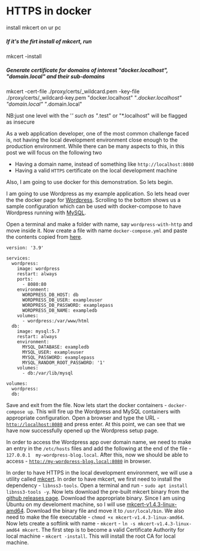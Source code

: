 # HTTPS in docker 

install mkcert on ur pc

##### If it's the firt install of mkcert, run
mkcert -install

##### Generate certificate for domains of interest "docker.localhost", "domain.local" and their sub-domains
mkcert -cert-file ./proxy/certs/_wildcard.pem -key-file ./proxy/certs/_wildcard-key.pem "docker.localhost" "*.docker.localhost" "domain.local" "*.domain.local"

NB:just one level with the '*' such as "*.test" or "*.localhost" will be flagged as insecure



As a web application developer, one of the most common challenge faced is, not having the local development environment close enough to the production environment. While there can be many aspects to this, in this post we will focus on the following two

- Having a domain name, instead of something like `http://localhost:8080`
- Having a valid `HTTPS` certificate on the local development machine

Also, I am going to use docker for this demonstration. So lets begin.

I am going to use Wordpress as my example application. So lets head over the the docker page for [Wordpress](https://hub.docker.com/_/wordpress). Scrolling to the bottom shows us a sample configuration which can be used with docker-compose to have Wordpress running with [MySQL](https://hub.docker.com/_/mysql).

Open a terminal and make a folder with name, say `wordpress-with-http` and move inside it. Now create a file with name `docker-compose.yml` and paste the contents copied from [here](https://hub.docker.com/_/wordpress). 

```
version: '3.9'

services:
  wordpress:
    image: wordpress
    restart: always
    ports:
      - 8080:80
    environment:
      WORDPRESS_DB_HOST: db
      WORDPRESS_DB_USER: exampleuser
      WORDPRESS_DB_PASSWORD: examplepass
      WORDPRESS_DB_NAME: exampledb
    volumes:
      - wordpress:/var/www/html
  db:
    image: mysql:5.7
    restart: always
    environment:
      MYSQL_DATABASE: exampledb
      MYSQL_USER: exampleuser
      MYSQL_PASSWORD: examplepass
      MYSQL_RANDOM_ROOT_PASSWORD: '1'
    volumes:
      - db:/var/lib/mysql

volumes:
  wordpress:
  db:
```

Save and exit from the file. Now lets start the docker containers - `docker-compose up`. This will fire up the Wordpress and MySQL containers with appropriate configuration. Open a browser and type the URL - [`http://localhost:8080`](http://localhost:8080) and press enter. At this point, we can see that we have now successfully opened up the Wordpress setup page.

In order to access the Wordpress app over domain name, we need to make an entry in the `/etc/hosts` files and add the following at the end of the file - `127.0.0.1  my-wordpress-blog.local`. After this, now we should be able to access - [`http://my-wordpress-blog.local:8080`](http://my-wordpress-blog.local:8080) in browser.

In order to have HTTPS in the local development environment, we will use a utility called [mkcert](https://github.com/FiloSottile/mkcert). In order to have mkcert, we first need to install the dependency - `libnss3-tools`. Open a terminal and run - `sudo apt install libnss3-tools -y`. Now lets download the pre-built mkcert binary from the [github releases page](https://github.com/FiloSottile/mkcert/releases). Download the appropriate binary. Since I am using Ubuntu on my develoment machine, so I will use [mkcert-v1.4.3-linux-amd64](https://github.com/FiloSottile/mkcert/releases/download/v1.4.3/mkcert-v1.4.3-linux-amd64). Download the binary file and move it to `/usr/local/bin`. We also need to make the file executable - `chmod +x mkcert-v1.4.3-linux-amd64`. Now lets create a softlink with name - `mkcert` - `ln -s mkcert-v1.4.3-linux-amd64 mkcert`. The first step is to become a valid Certificate Authority for local machine - `mkcert -install`. This will install the root CA for local machine.
